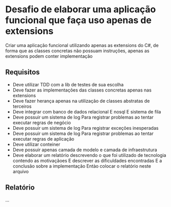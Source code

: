 # Desafio de elaborar uma aplicação funcional que faça uso apenas de extensions

Criar uma aplicação funcional utilizando apenas as extensions do C#, de forma que as classes concretas não possuam instruções, apenas as extensions podem conter implementação

## Requisitos

- Deve utilizar TDD com a lib de testes de sua escolha
- Deve fazer as implementações das classes concretas apenas nas extensions
- Deve fazer herança apenas na utilização de classes abstratas de terceiros
- Deve integrar com banco de dados relacional E nosql E sistema de fila
- Deve possuir um sistema de log Para registrar problemas ao tentar executar regras de negócio
- Deve possuir um sistema de log Para registrar exceções inesperadas
- Deve possuir um sistema de log Para registrar problemas ao tentar executar regras de aplicação
- Deve utilizar conteiner
- Deve possuir apenas camada de modelo e camada de infraestrutura
- Deve elaborar um relatório descrevendo o que foi utilizado de tecnologia contendo as motivaçãoes E descrever as dificuldades encontradas E a conclusão sobre a implementação Entào colocar o relatório neste arquivo

## Relatório

...
